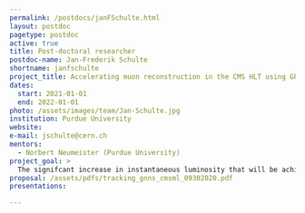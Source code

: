 ```yaml
---
permalink: /postdocs/janFSchulte.html
layout: postdoc
pagetype: postdoc
active: true
title: Post-doctoral researcher
postdoc-name: Jan-Frederik Schulte
shortname: janfschulte
project_title: Accelerating muon reconstruction in the CMS HLT using GPUs
dates:
  start: 2021-01-01
  end: 2022-01-01
photo: /assets/images/team/Jan-Schulte.jpg
institution: Purdue University
website:
e-mail: jschulte@cern.ch
mentors:
  - Norbert Neumeister (Purdue University)
project_goal: >
  The signifcant increase in instantaneous luminosity that will be achieved at the HL-LHC pose the challenge of implementing high-level trigger (HLT) reconstruction algorithms that can deliver physics performance as good, or even better, than the ones currently in use despite limited computing resources. The move to highly optimized reconstruction algorithms making use of infrastructure suitable to parallelized computing, such as GPUs, is crucial to meeting this goal. This project aims at implementing novel, GPU-accelerated, reconstruction aglorithms for muons in the CMS HLT. In a first step, the reconstruction of muon tracks within the muon system is targeted. These will be interfaced with the results of other, both existing and planned, GPU-based reconstruction algorithms that reconstruct tracks within the silicon tracker, to obtain a measurement of the full muon trajectory thorugh the CMS detector.
proposal: /assets/pdfs/tracking_gnns_cmsml_09302020.pdf
presentations:

---
```

